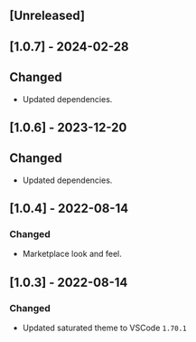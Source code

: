 <!--
http://keepachangelog.com/
`Added` for new features.
`Changed` for changes in existing functionality.
`Deprecated` for soon-to-be removed features.
`Removed` for now removed features.
`Fixed` for any bug fixes.
`Security` in case of vulnerabilities.
 -->

## [Unreleased]

## [1.0.7] - 2024-02-28

## Changed

- Updated dependencies.

## [1.0.6] - 2023-12-20

## Changed

- Updated dependencies.

## [1.0.4] - 2022-08-14

### Changed

- Marketplace look and feel.

## [1.0.3] - 2022-08-14

### Changed

- Updated saturated theme to VSCode `1.70.1`
